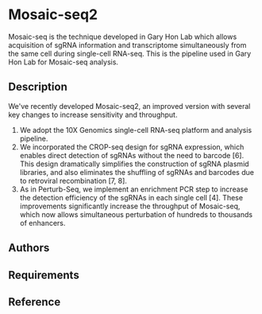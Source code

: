 # Mosaic-seq2

Mosaic-seq is the technique developed in Gary Hon Lab which allows acquisition of sgRNA information and transcriptome simultaneously from the same cell during single-cell RNA-seq. This is the pipeline used in Gary Hon Lab for Mosaic-seq analysis.

## Description
We've recently developed Mosaic-seq2, an improved version with several key changes to increase sensitivity and throughput.
1. We adopt the 10X Genomics single-cell RNA-seq platform and analysis pipeline.
2. We incorporated the CROP-seq design for sgRNA expression, which enables direct detection of sgRNAs without the need to barcode [6]. This design dramatically simplifies the construction of sgRNA plasmid libraries, and also eliminates the shuffling of sgRNAs and barcodes due to retroviral recombination [7, 8]. 
3. As in Perturb-Seq, we implement an enrichment PCR step to increase the detection efficiency of the sgRNAs in each single cell [4]. These improvements significantly increase the throughput of Mosaic-seq, which now allows simultaneous perturbation of hundreds to thousands of enhancers.


## Authors

## Requirements

## Reference
